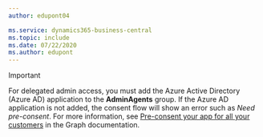 ```yaml
---
author: edupont04

ms.service: dynamics365-business-central
ms.topic: include
ms.date: 07/22/2020
ms.author: edupont
---
```

> [!IMPORTANT]
> For delegated admin access, you must add the Azure Active Directory (Azure AD) application to the **AdminAgents** group. If the Azure AD application is not added, the consent flow will show an error such as *Need pre-consent*. For more information, see [Pre-consent your app for all your customers](/graph/auth-cloudsolutionprovider#pre-consent-your-app-for-all-your-customers) in the Graph documentation.
